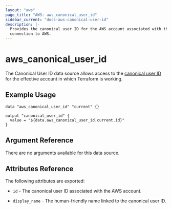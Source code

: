 ```yaml
---
layout: "aws"
page_title: "AWS: aws_canonical_user_id"
sidebar_current: "docs-aws-canonical-user-id"
description: |-
  Provides the canonical user ID for the AWS account associated with the provider
  connection to AWS.
---
```


# aws\_canonical\_user\_id

The Canonical User ID data source allows access to the [canonical user ID](http://docs.aws.amazon.com/general/latest/gr/acct-identifiers.html)
for the effective account in which Terraform is working.

## Example Usage

```
data "aws_canonical_user_id" "current" {}

output "canonical_user_id" {
  value = "${data.aws_canonical_user_id.current.id}"
}
```

## Argument Reference

There are no arguments available for this data source.

## Attributes Reference

The following attributes are exported:

* `id` - The canonical user ID associated with the AWS account.

* `display_name` - The human-friendly name linked to the canonical user ID.
